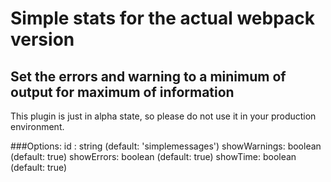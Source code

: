 # Simple stats for the actual webpack version
## Set the errors and warning to a minimum of output for maximum of information

This plugin is just in alpha state, so please do not use it in your production environment.

 ###Options:
    id : string (default: 'simplemessages') 
    showWarnings: boolean (default: true)
    showErrors: boolean (default: true)
    showTime: boolean (default: true)